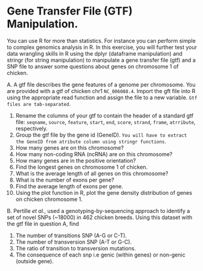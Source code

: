 # Gene Transfer File (GTF) Manipulation.
You can use R for more than statistics. For instance you can perform simple to complex genomics analysis in R. In this exercise, you will further test your data wrangling skills in R using the dplyr (dataframe manipulation) and stringr (for string manipulation) to manipulate a gene transfer file (gtf) and a SNP file to answer some questions about genes on chromosome 1 of chicken.


A. A gtf file describes the gene features of a genome per chromosome. You are provided with a gtf of chicken chr1 `NC_006088.4`. Import the gft file into R using the appropriate read function and assign the file to a new variable. `Gtf files are tab-separated`. 
1. Rename the columns of your gtf to contain the header of a standard gtf file: `seqname`, `source`, `feature`, `start`, `end`, `score`, `strand`, `frame`, `atrribute`, respectively.
2. Group the gtf file by the gene id (GeneID). `You will have to extract the GeneID from atribute column using stringr functions`.
3. How many genes are on this chromosome?
4. How many non-coding RNA (ncRNA) are on this chromosome?
5. How many genes are in the positive orientation?
6. Find the longest genes on chromosome 1 of chicken.
7. What is the average length of all genes on this chromosome?
8. What is the number of exons per gene?
9. Find the average length of exons per gene.
10. Using the plot function in R, plot the gene density distribution of genes on chicken chromosome 1.


B. Pertille _et al._, used a genotyping-by-sequencing approach to identify a set of novel SNPs (~18000) in 462 chicken breeds. Using this dataset with the gtf file in question A, find 
1. The number of transitions SNP (A-G or C-T).
2. The number of transversion SNP (A-T or G-C).
3. The ratio of transition to transversion mutations.
4. The consequence of each snp i.e genic (within genes) or non-genic (outside gene).

